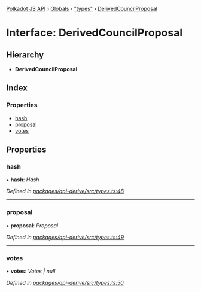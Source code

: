 [Polkadot JS API](../README.md) › [Globals](../globals.md) › ["types"](../modules/_types_.md) › [DerivedCouncilProposal](_types_.derivedcouncilproposal.md)

# Interface: DerivedCouncilProposal

## Hierarchy

* **DerivedCouncilProposal**

## Index

### Properties

* [hash](_types_.derivedcouncilproposal.md#hash)
* [proposal](_types_.derivedcouncilproposal.md#proposal)
* [votes](_types_.derivedcouncilproposal.md#votes)

## Properties

###  hash

• **hash**: *Hash*

*Defined in [packages/api-derive/src/types.ts:48](https://github.com/polkadot-js/api/blob/f9a42e47e/packages/api-derive/src/types.ts#L48)*

___

###  proposal

• **proposal**: *Proposal*

*Defined in [packages/api-derive/src/types.ts:49](https://github.com/polkadot-js/api/blob/f9a42e47e/packages/api-derive/src/types.ts#L49)*

___

###  votes

• **votes**: *Votes | null*

*Defined in [packages/api-derive/src/types.ts:50](https://github.com/polkadot-js/api/blob/f9a42e47e/packages/api-derive/src/types.ts#L50)*
